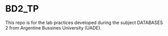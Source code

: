 # BD2_TP
This repo is for the lab practices developed during the subject DATABASES 2 from Argentine Bussines University (UADE). 
